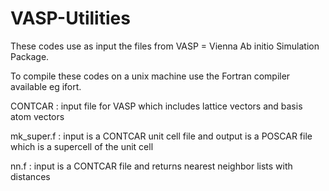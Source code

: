 # VASP-Utilities

These codes use as input the files from VASP = Vienna Ab initio Simulation Package.

To compile these codes on a unix machine use the Fortran compiler available eg ifort.

CONTCAR : input file for VASP which includes lattice vectors and basis atom vectors

mk_super.f : input is a CONTCAR unit cell file and output is a POSCAR file which is a supercell of the unit cell

nn.f : input is a CONTCAR file and returns nearest neighbor lists with distances
